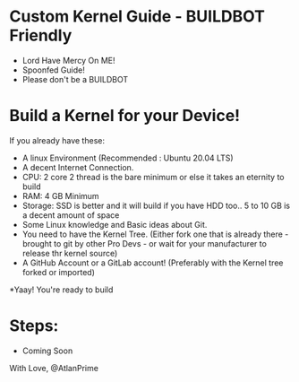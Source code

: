 # Custom Kernel Guide - BUILDBOT Friendly

* Lord Have Mercy On ME!
* Spoonfed Guide!
* Please don't be a BUILDBOT

# Build a Kernel for your Device!

If you already have these:
* A linux Environment (Recommended : Ubuntu 20.04 LTS)
* A decent Internet Connection. 
* CPU: 2 core 2 thread is the bare minimum or else it takes an eternity to build
* RAM: 4 GB Minimum 
* Storage: SSD is better and it will build if you have HDD too.. 5 to 10 GB is a decent amount of space 
* Some Linux knowledge and Basic ideas about Git.
* You need to have the Kernel Tree. (Either fork one that is already there - brought to git by other Pro Devs - or wait for your manufacturer to release thr kernel source) 
* A GitHub Account or a GitLab account! (Preferably with the Kernel tree forked or imported)

*Yaay! You're ready to build

# Steps:

* Coming Soon

With Love, 
@AtlanPrime